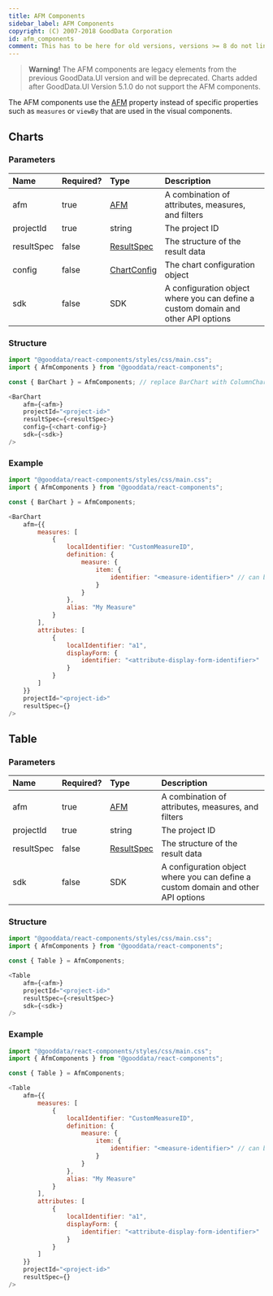 ```yaml
---
title: AFM Components
sidebar_label: AFM Components
copyright: (C) 2007-2018 GoodData Corporation
id: afm_components
comment: This has to be here for old versions, versions >= 8 do not link to this anywhere
---
```


> **Warning!** The AFM components are legacy elements from the previous GoodData.UI version and will be deprecated. Charts added after GoodData.UI Version 5.1.0 do not support the AFM components.

The AFM components use the [AFM](50_custom__execution.md) property instead of specific properties such as `measures` or `viewBy` that are used in the visual components.

## Charts

### Parameters

| Name | Required? | Type | Description |
| :--- | :--- | :--- | :--- |
| afm | true | [AFM](50_custom__execution.md) | A combination of attributes, measures, and filters |
| projectId | true | string | The project ID |
| resultSpec  | false | [ResultSpec](50_custom__result.md) | The structure of the result data |
| config  | false | [ChartConfig](15_props__chart_config.md) | The chart configuration object |
| sdk | false | SDK | A configuration object where you can define a custom domain and other API options |

### Structure

```javascript
import "@gooddata/react-components/styles/css/main.css";
import { AfmComponents } from "@gooddata/react-components";

const { BarChart } = AfmComponents; // replace BarChart with ColumnChart, LineChart, or PieChart whenever needed

<BarChart
    afm={<afm>}
    projectId="<project-id>"
    resultSpec={<resultSpec>}
    config={<chart-config>}
    sdk={<sdk>}
/>
```

### Example

```javascript
import "@gooddata/react-components/styles/css/main.css";
import { AfmComponents } from "@gooddata/react-components";

const { BarChart } = AfmComponents;

<BarChart
    afm={{
        measures: [
            {
                localIdentifier: "CustomMeasureID",
                definition: {
                    measure: {
                        item: {
                            identifier: "<measure-identifier>" // can be referenced from the exported catalog
                        }
                    }
                },
                alias: "My Measure"
            }
        ],
        attributes: [
            {
                localIdentifier: "a1",
                displayForm: {
                    identifier: "<attribute-display-form-identifier>"
                }
            }
        ]
    }}
    projectId="<project-id>"
    resultSpec={}
/>
```

## Table

### Parameters

| Name | Required? | Type | Description |
| :--- | :--- | :--- | :--- |
| afm | true | [AFM](50_custom__execution.md) | A combination of attributes, measures, and filters |
| projectId | true | string | The project ID |
| resultSpec  | false | [ResultSpec](50_custom__result.md) | The structure of the result data |
| sdk | false | SDK | A configuration object where you can define a custom domain and other API options |

### Structure

```javascript
import "@gooddata/react-components/styles/css/main.css";
import { AfmComponents } from "@gooddata/react-components";

const { Table } = AfmComponents;

<Table
    afm={<afm>}
    projectId="<project-id>"
    resultSpec={<resultSpec>}
    sdk={<sdk>}
/>
```

### Example

```javascript
import "@gooddata/react-components/styles/css/main.css";
import { AfmComponents } from "@gooddata/react-components";

const { Table } = AfmComponents;

<Table
    afm={{
        measures: [
            {
                localIdentifier: "CustomMeasureID",
                definition: {
                    measure: {
                        item: {
                            identifier: "<measure-identifier>" // can be referenced from the exported catalog
                        }
                    }
                },
                alias: "My Measure"
            }
        ],
        attributes: [
            {
                localIdentifier: "a1",
                displayForm: {
                    identifier: "<attribute-display-form-identifier>"
                }
            }
        ]
    }}
    projectId="<project-id>"
    resultSpec={}
/>
```
